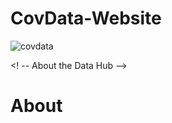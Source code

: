 # CovData-Website

![covdata](https://user-images.githubusercontent.com/24296075/175827245-980975ac-e992-4023-be4a-f026d26bb459.PNG)

<! -- About the Data Hub -->
# About

